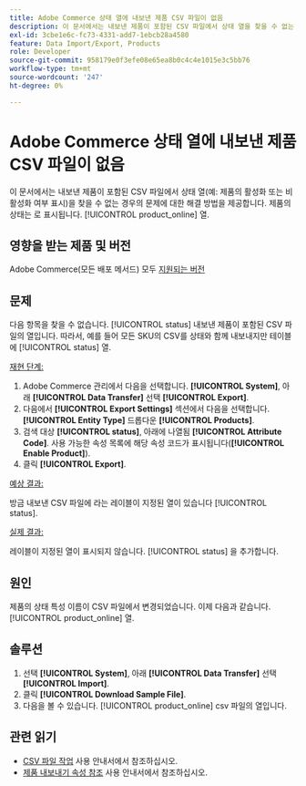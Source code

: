 ```yaml
---
title: Adobe Commerce 상태 열에 내보낸 제품 CSV 파일이 없음
description: 이 문서에서는 내보낸 제품이 포함된 CSV 파일에서 상태 열을 찾을 수 없는 문제에 대한 해결 방법을 제공합니다.
exl-id: 3cbe1e6c-fc73-4331-add7-1ebcb28a4580
feature: Data Import/Export, Products
role: Developer
source-git-commit: 958179e0f3efe08e65ea8b0c4c4e1015e3c5bb76
workflow-type: tm+mt
source-wordcount: '247'
ht-degree: 0%

---
```


# Adobe Commerce 상태 열에 내보낸 제품 CSV 파일이 없음

이 문서에서는 내보낸 제품이 포함된 CSV 파일에서 상태 열(예: 제품의 활성화 또는 비활성화 여부 표시)을 찾을 수 없는 경우의 문제에 대한 해결 방법을 제공합니다. 제품의 상태는 로 표시됩니다. [!UICONTROL product_online] 열.

## 영향을 받는 제품 및 버전

Adobe Commerce(모든 배포 메서드) 모두 [지원되는 버전](https://www.adobe.com/content/dam/cc/en/legal/terms/enterprise/pdfs/Adobe-Commerce-Software-Lifecycle-Policy.pdf)

## 문제

다음 항목을 찾을 수 없습니다. [!UICONTROL status] 내보낸 제품이 포함된 CSV 파일의 열입니다. 따라서, 예를 들어 모든 SKU의 CSV를 상태와 함께 내보내지만 테이블에 [!UICONTROL status] 열.

<u>재현 단계:</u>

1. Adobe Commerce 관리에서 다음을 선택합니다. **[!UICONTROL System]**, 아래 **[!UICONTROL Data Transfer]** 선택 **[!UICONTROL Export]**.
1. 다음에서 **[!UICONTROL Export Settings]** 섹션에서 다음을 선택합니다. **[!UICONTROL Entity Type]** 드롭다운 **[!UICONTROL Products]**.
1. 검색 대상 **[!UICONTROL status]**, 아래에 나열됨 **[!UICONTROL Attribute Code]**. 사용 가능한 속성 목록에 해당 속성 코드가 표시됩니다(**[!UICONTROL Enable Product]**).
1. 클릭 **[!UICONTROL Export]**.

<u>예상 결과:</u>

방금 내보낸 CSV 파일에 라는 레이블이 지정된 열이 있습니다 [!UICONTROL status].

<u>실제 결과:</u>

레이블이 지정된 열이 표시되지 않습니다. [!UICONTROL status] 을 추가합니다.

## 원인

제품의 상태 특성 이름이 CSV 파일에서 변경되었습니다. 이제 다음과 같습니다. [!UICONTROL product_online] 열.

## 솔루션

1. 선택 **[!UICONTROL System]**, 아래 **[!UICONTROL Data Transfer]** 선택 **[!UICONTROL Import]**.
1. 클릭 **[!UICONTROL Download Sample File]**.
1. 다음을 볼 수 있습니다. [!UICONTROL product_online] csv 파일의 열입니다.

## 관련 읽기

* [CSV 파일 작업](https://docs.magento.com/user-guide/system/data-csv.html) 사용 안내서에서 참조하십시오.
* [제품 내보내기 속성 참조](https://docs.magento.com/user-guide/system/data-attributes-product.html) 사용 안내서에서 참조하십시오.
